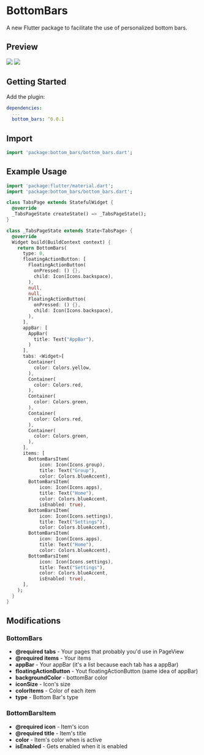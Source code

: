 # BottomBars

A new Flutter package to facilitate the use of personalized bottom bars.

## Preview
<div>
  <img src="https://media.giphy.com/media/2Y8qyXCJS5EkwRR5kS/giphy.gif">
  <img src="https://media.giphy.com/media/2eKoICndjOZ15PTA17/giphy.gif">
</div>

## Getting Started
Add the plugin:
```yaml
dependencies:
  ...
  bottom_bars: ^0.0.1
```
## Import
```dart
import 'package:bottom_bars/bottom_bars.dart';
```
## Example Usage
```dart
import 'package:flutter/material.dart';
import 'package:bottom_bars/bottom_bars.dart';

class TabsPage extends StatefulWidget {
  @override
  _TabsPageState createState() => _TabsPageState();
}

class _TabsPageState extends State<TabsPage> {
  @override
  Widget build(BuildContext context) {
    return BottomBars(
      type: 0,
      floatingActionButton: [
        FloatingActionButton(
          onPressed: () {},
          child: Icon(Icons.backspace),
        ),
        null,
        null,
        FloatingActionButton(
          onPressed: () {},
          child: Icon(Icons.backspace),
        ),
      ],
      appBar: [
        AppBar(
          title: Text("AppBar"),
        )
      ],
      tabs: <Widget>[
        Container(
          color: Colors.yellow,
        ),
        Container(
          color: Colors.red,
        ),
        Container(
          color: Colors.green,
        ),
        Container(
          color: Colors.red,
        ),
        Container(
          color: Colors.green,
        ),
      ],
      items: [
        BottomBarsItem(
            icon: Icon(Icons.group),
            title: Text("Group"),
            color: Colors.blueAccent),
        BottomBarsItem(
            icon: Icon(Icons.apps),
            title: Text("Home"),
            color: Colors.blueAccent,
            isEnabled: true),
        BottomBarsItem(
            icon: Icon(Icons.settings),
            title: Text("Settings"),
            color: Colors.blueAccent),
        BottomBarsItem(
            icon: Icon(Icons.apps),
            title: Text("Home"),
            color: Colors.blueAccent),
        BottomBarsItem(
            icon: Icon(Icons.settings),
            title: Text("Settings"),
            color: Colors.blueAccent,
            isEnabled: true),
      ],
    );
  }
}
```

## Modifications

### BottomBars

+ **@required tabs** - Your pages that probably you'd use in PageView
+ **@required items** - Your items <BottomBarsItem>
+ **appBar** - Your appBar (it's a list because each tab has a appBar)
+ **floatingActionButton** - Yout floatingActionButton (same idea of appBar)
+ **backgroundColor** - bottomBar color
+ **iconSize** - Icon's size
+ **colorItems** - Color of each item
+ **type** - Bottom Bar's type

### BottomBarsItem

+ **@required icon** - Item's icon
+ **@required title** - Item's title
+ **color** - Item's color when is active
+ **isEnabled** - Gets enabled when it is enabled
